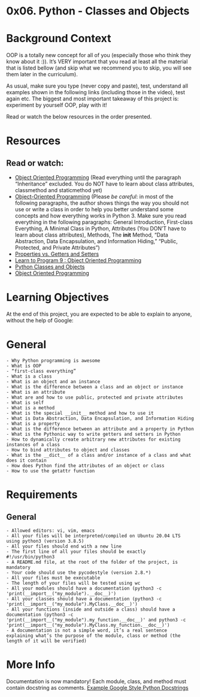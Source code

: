# 0x06. Python - Classes and Objects

# Background Context

OOP is a totally new concept for all of you (especially those who think they know about it :)). It’s VERY important that you read at least all the material that is listed bellow (and skip what we recommend you to skip, you will see them later in the curriculum).

As usual, make sure you type (never copy and paste), test, understand all examples shown in the following links (including those in the video), test again etc. The biggest and most important takeaway of this project is: experiment by yourself OOP, play with it!

Read or watch the below resources in the order presented.

# Resources

## Read or watch:

- [Object Oriented Programming](https://python.swaroopch.com/oop.html) (Read everything until the paragraph “Inheritance” excluded. You do NOT have to learn about class attributes, classmethod and staticmethod yet)
- [Object-Oriented Programming](https://python-course.eu/oop/object-oriented-programming.php) (Please *be careful*: in most of the following paragraphs, the author shows things the way you should not use or write a class in order to help you better understand some concepts and how everything works in Python 3. Make sure you read everything in the following paragraphs: General Introduction, First-class Everything, A Minimal Class in Python, Attributes (You DON’T have to learn about class attributes), Methods, The __init__ Method, “Data Abstraction, Data Encapsulation, and Information Hiding,” “Public, Protected, and Private Attributes”)
- [Properties vs. Getters and Setters](https://python-course.eu/oop/properties-vs-getters-and-setters.php)
- [Learn to Program 9 : Object Oriented Programming](https://www.youtube.com/watch?v=1AGyBuVCTeE)
- [Python Classes and Objects](https://www.youtube.com/watch?v=apACNr7DC_s)
- [Object Oriented Programming](https://www.youtube.com/watch?v=-DP1i2ZU9gk)

# Learning Objectives
At the end of this project, you are expected to be able to explain to anyone, without the help of Google:

# General

	- Why Python programming is awesome
	- What is OOP
	- “first-class everything”
	- What is a class
	- What is an object and an instance
	- What is the difference between a class and an object or instance
	- What is an attribute
	- What are and how to use public, protected and private attributes
	- What is self
	- What is a method
	- What is the special __init__ method and how to use it
	- What is Data Abstraction, Data Encapsulation, and Information Hiding
	- What is a property
	- What is the difference between an attribute and a property in Python
	- What is the Pythonic way to write getters and setters in Python
	- How to dynamically create arbitrary new attributes for existing instances of a class
	- How to bind attributes to object and classes
	- What is the __dict__ of a class and/or instance of a class and what does it contain
	- How does Python find the attributes of an object or class
	- How to use the getattr function

# Requirements

## General

	- Allowed editors: vi, vim, emacs
	- All your files will be interpreted/compiled on Ubuntu 20.04 LTS using python3 (version 3.8.5)
	- All your files should end with a new line
	- The first line of all your files should be exactly #!/usr/bin/python3
	- A README.md file, at the root of the folder of the project, is mandatory
	- Your code should use the pycodestyle (version 2.8.*)
	- All your files must be executable
	- The length of your files will be tested using wc
	- All your modules should have a documentation (python3 -c 'print(__import__("my_module").__doc__)')
	- All your classes should have a documentation (python3 -c 'print(__import__("my_module").MyClass.__doc__)')
	- All your functions (inside and outside a class) should have a documentation (python3 -c 'print(__import__("my_module").my_function.__doc__)' and python3 -c 'print(__import__("my_module").MyClass.my_function.__doc__)')
	- A documentation is not a simple word, it’s a real sentence explaining what’s the purpose of the module, class or method (the length of it will be verified)

# More Info
Documentation is now mandatory! Each module, class, and method must contain docstring as comments. [Example Google Style Python Docstrings](https://sphinxcontrib-napoleon.readthedocs.io/en/latest/example_google.html)
